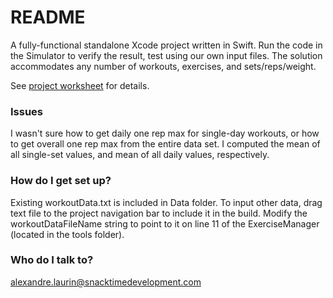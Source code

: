 # README #

A fully-functional standalone Xcode project written in Swift. Run the code in the Simulator to verify the result, test using our own input files. The solution accommodates any number of workouts, exercises, and sets/reps/weight.

See [project worksheet](https://docs.google.com/document/d/1RButyoizIcClYc-ngLZYFI84cQw1B2Tjf3U8D7O1-78/edit) for details.

### Issues ###

I wasn't sure how to get daily one rep max for single-day workouts, or how to get overall one rep max from the entire data set. I computed the mean of all single-set values, and mean of all daily values, respectively.

### How do I get set up? ###

Existing workoutData.txt is included in Data folder. To input other data, drag text file to the project navigation bar to include it in the build. Modify the workoutDataFileName string to point to it on line 11 of the ExerciseManager (located in the tools folder).

### Who do I talk to? ###

alexandre.laurin@snacktimedevelopment.com